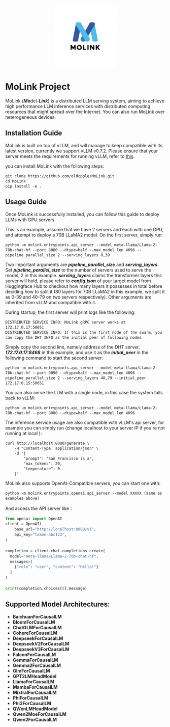 <div align="center">
    <img src="resources/images/original.png" width="200" height="200">
</div>

# MoLink Project

MoLink (***Mo***del-***Link***) is a distributed LLM serving system, aiming to achieve high performance LLM inference services with distributed computing resources that might spread over the Internet. You can also run MoLink over heterogeneous devices. 

## Installation Guide

MoLink is built on top of vLLM, and will manage to keep compatible with its latest version, currently we support vLLM v0.7.2. Please ensure that your server meets the requirements for running vLLM, refer to [this](https://docs.vllm.ai/en/latest/).

you can install MoLink with the following steps:

```shell
git clone https://github.com/oldcpple/MoLink.git
cd MoLink
pip install -e .
```

## Usage Guide

Once MoLink is successfully installed, you can follow this guide to deploy LLMs with GPU servers.

This is an example, assume that we have 2 servers and each with one GPU, and attempt to deploy a 70B LLaMA2 model. On the first server, simply run:

```shell
python -m molink.entrypoints.api_server --model meta-llama/Llama-2-70b-chat-hf --port 8080 --dtype=half --max_model_len 4096 --pipeline_parallel_size 2 --serving_layers 0,39
```

Two important arguments are  ***pipeline_parallel_size*** and ***serving_layers***. Set  ***pipeline_parallel_size*** to the number of servers used to serve the model, 2 in this example.  ***serving_layers*** claims the transformer layers this server will hold, please refer to ***config.json***  of your target model from Huggingface Hub to checkout how many layers it possesses in total before deciding how to split it (80 layers for 70B LLaMA2 in this example, we split it as 0-39 and 40-79 on two servers respectively).  Other arguments are inherited from vLLM and compatible with it.

During startup, the first server will print logs like the following:

```shell
DISTRIBUTED SERVICE INFO: MoLink gRPC server works at 172.17.0.17:50051
DISTRIBUTED SERVICE INFO: If this is the first node of the swarm, you can copy the DHT INFO as the initial peer of following nodes
```

Simply copy the second line, namely address of the DHT server,  ***172.17.0.17:8468*** in this example, and use it as the ***initial_peer*** in the following command to start the second server:

```shell
python -m molink.entrypoints.api_server --model meta-llama/Llama-2-70b-chat-hf --port 9090 --dtype=half --max_model_len 4096 --pipeline_parallel_size 2 --serving_layers 40,79 --initial_peer 172.17.0.15:50051
```

You can also serve the LLM with a single node, in this case the system falls back to vLLM:

```shell
python -m molink.entrypoints.api_server --model meta-llama/Llama-2-70b-chat-hf --port 8080 --dtype=half --max_model_len 4096
```

The inference service usage are also compatible with vLLM's api server, for example you can simply run (change localhost to your server IP if you're not running at local ):

```shell
curl http://localhost:8080/generate \
    -H "Content-Type: application/json" \
    -d '{
        "prompt": "San Francisco is a",
        "max_tokens": 20,
        "temperature": 0
    }'
```

MoLink also supports OpenAI-Compatible servers,  you can start one with:

```shell
python -m molink.entrypoints.openai.api_server --model XXXXX (same as examples above)
```

And access the API server like：

```python
from openai import OpenAI
client = OpenAI(
    base_url="http://localhost:8080/v1",
    api_key="token-abc123",
)

completion = client.chat.completions.create(
  model="meta-llama/Llama-2-70b-chat-hf",
  messages=[
    {"role": "user", "content": "Hello!"}
  ]
)

print(completion.choices[0].message)
```



## Supported Model Architectures:

- **BaichuanForCausalLM**
- **BloomForCausalLM**
- **ChatGLMForCausalLM**
- **CohereForCausalLM**
- **DeepseekForCausalLM**
- **DeepseekV2ForCausalLM**
- **DeepseekV3ForCausalLM**
- **FalconForCausalLM**
- **GemmaForCausalLM**
- **Gemma2ForCausalLM**
- **GlmForCausalLM**
- **GPT2LMHeadModel**
- **LlamaForCausalLM**
- **MambaForCausalLM**
- **MixtralForCausalLM**
- **PhiForCausalLM**
- **Phi3ForCausalLM**
- **QWenLMHeadModel**
- **Qwen2MoeForCausalLM**
- **Qwen2ForCausalLM**

